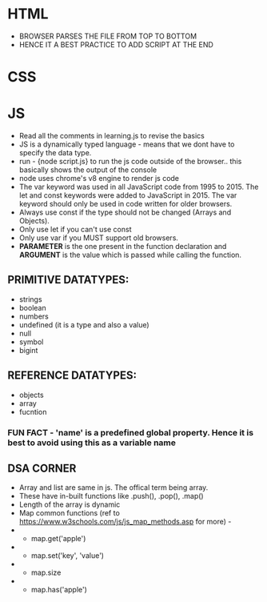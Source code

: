 # HTML
- BROWSER PARSES THE FILE FROM TOP TO BOTTOM
- HENCE IT A BEST PRACTICE TO ADD SCRIPT AT THE END

# CSS

# JS
- Read all the comments in learning.js to revise the basics 
- JS is a dynamically typed language - means that we dont have to specify the data type.
- run - {node script.js} to run the js code outside of the browser.. this basically shows the output of the console
- node uses chrome's v8 engine to render js code
- The var keyword was used in all JavaScript code from 1995 to 2015. The let and const keywords were added to JavaScript in 2015. The var keyword should only be used in code written for older browsers.
- Always use const if the type should not be changed (Arrays and Objects).
- Only use let if you can't use const
- Only use var if you MUST support old browsers.
- **PARAMETER** is the one present in the function declaration and **ARGUMENT** is the value which is passed while calling the function.
## PRIMITIVE DATATYPES: 
  - strings
  - boolean
  - numbers
  - undefined (it is a type and also a value)
  - null
  - symbol
  - bigint
## REFERENCE DATATYPES: 
  - objects
  - array
  - fucntion
 ### FUN FACT - 'name' is a predefined global property. Hence it is best to avoid using this as a variable name

## DSA CORNER
 - Array and list are same in js. The offical term being array. 
 - These have in-built functions like .push(), .pop(), .map()
 - Length of the array is dynamic
 - Map common functions (ref to https://www.w3schools.com/js/js_map_methods.asp for more) - 
  - - map.get('apple')
  - - map.set('key', 'value')
  - - map.size
  - - map.has('apple')
